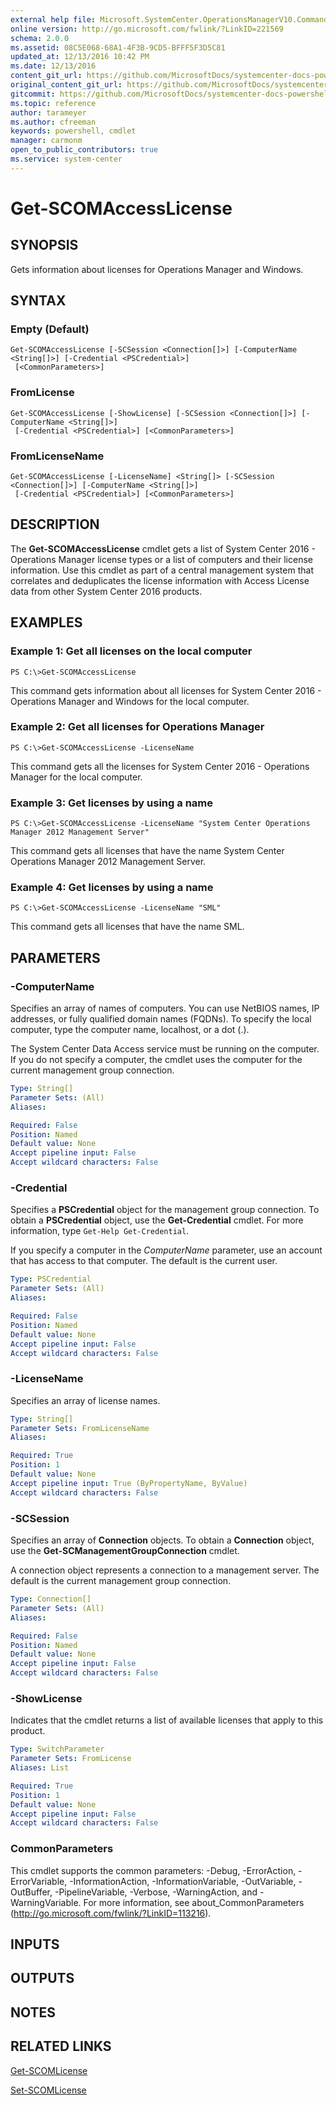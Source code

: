 ```yaml
---
external help file: Microsoft.SystemCenter.OperationsManagerV10.Commands.dll-Help.xml
online version: http://go.microsoft.com/fwlink/?LinkID=221569
schema: 2.0.0
ms.assetid: 08C5E068-68A1-4F3B-9CD5-BFFF5F3D5C81
updated_at: 12/13/2016 10:42 PM
ms.date: 12/13/2016
content_git_url: https://github.com/MicrosoftDocs/systemcenter-docs-powershell/blob/master/systemcenter-cmdlets/OperationsManager/v1/Get-SCOMAccessLicense.md
original_content_git_url: https://github.com/MicrosoftDocs/systemcenter-docs-powershell/blob/master/systemcenter-cmdlets/OperationsManager/v1/Get-SCOMAccessLicense.md
gitcommit: https://github.com/MicrosoftDocs/systemcenter-docs-powershell/blob/ea9507ac2178040476af5407227db8cb97701ea9/systemcenter-cmdlets/OperationsManager/v1/Get-SCOMAccessLicense.md
ms.topic: reference
author: tarameyer
ms.author: cfreeman
keywords: powershell, cmdlet
manager: carmonm
open_to_public_contributors: true
ms.service: system-center
---
```


# Get-SCOMAccessLicense

## SYNOPSIS
Gets information about licenses for Operations Manager and Windows.

## SYNTAX

### Empty (Default)
```
Get-SCOMAccessLicense [-SCSession <Connection[]>] [-ComputerName <String[]>] [-Credential <PSCredential>]
 [<CommonParameters>]
```

### FromLicense
```
Get-SCOMAccessLicense [-ShowLicense] [-SCSession <Connection[]>] [-ComputerName <String[]>]
 [-Credential <PSCredential>] [<CommonParameters>]
```

### FromLicenseName
```
Get-SCOMAccessLicense [-LicenseName] <String[]> [-SCSession <Connection[]>] [-ComputerName <String[]>]
 [-Credential <PSCredential>] [<CommonParameters>]
```

## DESCRIPTION
The **Get-SCOMAccessLicense** cmdlet gets a list of System Center 2016 - Operations Manager license types or a list of computers and their license information.
Use this cmdlet as part of a central management system that correlates and deduplicates the license information with Access License data from other System Center 2016 products.

## EXAMPLES

### Example 1: Get all licenses on the local computer
```
PS C:\>Get-SCOMAccessLicense
```

This command gets information about all licenses for System Center 2016 - Operations Manager and Windows for the local computer.

### Example 2: Get all licenses for Operations Manager
```
PS C:\>Get-SCOMAccessLicense -LicenseName
```

This command gets all the licenses for System Center 2016 - Operations Manager for the local computer.

### Example 3: Get licenses by using a name
```
PS C:\>Get-SCOMAccessLicense -LicenseName "System Center Operations Manager 2012 Management Server"
```

This command gets all licenses that have the name System Center Operations Manager 2012 Management Server.

### Example 4: Get licenses by using a name
```
PS C:\>Get-SCOMAccessLicense -LicenseName "SML"
```

This command gets all licenses that have the name SML.

## PARAMETERS

### -ComputerName
Specifies an array of names of computers.
You can use NetBIOS names, IP addresses, or fully qualified domain names (FQDNs).
To specify the local computer, type the computer name, localhost, or a dot (.).

The System Center Data Access service must be running on the computer.
If you do not specify a computer, the cmdlet uses the computer for the current management group connection.

```yaml
Type: String[]
Parameter Sets: (All)
Aliases: 

Required: False
Position: Named
Default value: None
Accept pipeline input: False
Accept wildcard characters: False
```

### -Credential
Specifies a **PSCredential** object for the management group connection.
To obtain a **PSCredential** object, use the **Get-Credential** cmdlet.
For more information, type `Get-Help Get-Credential`.

If you specify a computer in the *ComputerName* parameter, use an account that has access to that computer.
The default is the current user.

```yaml
Type: PSCredential
Parameter Sets: (All)
Aliases: 

Required: False
Position: Named
Default value: None
Accept pipeline input: False
Accept wildcard characters: False
```

### -LicenseName
Specifies an array of license names.

```yaml
Type: String[]
Parameter Sets: FromLicenseName
Aliases: 

Required: True
Position: 1
Default value: None
Accept pipeline input: True (ByPropertyName, ByValue)
Accept wildcard characters: False
```

### -SCSession
Specifies an array of **Connection** objects.
To obtain a **Connection** object, use the **Get-SCManagementGroupConnection** cmdlet.

A connection object represents a connection to a management server.
The default is the current management group connection.

```yaml
Type: Connection[]
Parameter Sets: (All)
Aliases: 

Required: False
Position: Named
Default value: None
Accept pipeline input: False
Accept wildcard characters: False
```

### -ShowLicense
Indicates that the cmdlet returns a list of available licenses that apply to this product.

```yaml
Type: SwitchParameter
Parameter Sets: FromLicense
Aliases: List

Required: True
Position: 1
Default value: None
Accept pipeline input: False
Accept wildcard characters: False
```

### CommonParameters
This cmdlet supports the common parameters: -Debug, -ErrorAction, -ErrorVariable, -InformationAction, -InformationVariable, -OutVariable, -OutBuffer, -PipelineVariable, -Verbose, -WarningAction, and -WarningVariable. For more information, see about_CommonParameters (http://go.microsoft.com/fwlink/?LinkID=113216).

## INPUTS

## OUTPUTS

## NOTES

## RELATED LINKS

[Get-SCOMLicense](xref:OperationsManager/v1/Get-SCOMLicense.md)

[Set-SCOMLicense](xref:OperationsManager/v1/Set-SCOMLicense.md)

